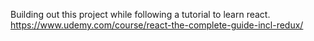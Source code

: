 Building out this project while following a tutorial to learn react.
https://www.udemy.com/course/react-the-complete-guide-incl-redux/
